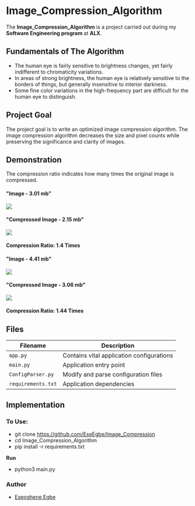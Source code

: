 # Image_Compression_Algorithm
The **Image_Compression_Algorithm** is a project carried out during my **Software Engineering program** at **ALX**.

## Fundamentals of The Algorithm
* The human eye is fairly sensitive to brightness changes, yet fairly indifferent to chromaticity variations.
* In areas of strong brightness, the human eye is relatively sensitive to the borders of things, but generally insensitive to interior darkness.
* Some fine color variations in the high-frequency part are difficult for the human eye to distinguish.

## Project Goal
The project goal is to write an optimized image compression algorithm.
The image compression algorithm decreases the size and pixel counts while preserving the significance and clarity of images.

## Demonstration
The compression ratio indicates how many times the original image is compressed.
#### "Image - 3.01 mb"
![](https://github.com/EseEgbe/Image_Compression) 
#### "Compressed Image - 2.15 mb"
![](https://github.com/EseEgbe/Image_Compression)
#### Compression Ratio: 1.4 Times

#### "Image - 4.41 mb"
![](https://github.com/EseEgbe/Image_Compression) 
#### "Compressed Image - 3.06 mb"
![](https://github.com/EseEgbe/Image_Compression)
#### Compression Ratio: 1.44 Times

## Files

| Filename | Description |
| -------- | ----------- |
| `app.py` | Contains vital application configurations |
| `main.py` | Application entry point |
| `ConfigParser.py` | Modify and parse configuration files |
| `requirements.txt` | Application dependencies |

## Implementation
### To Use:
* git clone https://github.com/EseEgbe/Image_Compression
* cd Image_Compression_Algorithm
* pip install -r requirements.txt

**Run**
* python3 main.py

### Author
* [Eseoghene Egbe](https://github.com/EseEgbe)